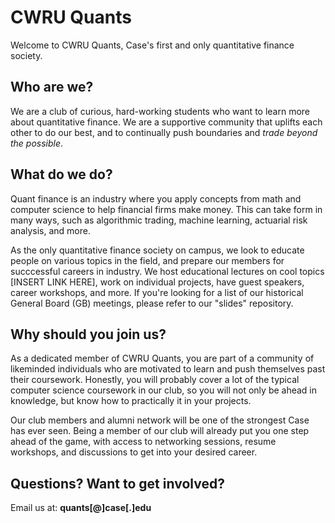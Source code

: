# CWRU Quants

Welcome to CWRU Quants, Case's first and only quantitative finance society. 

## Who are we?
We are a club of curious, hard-working students who want to learn more about quantitative finance. We are a supportive community that uplifts each other to do our best, and to
continually push boundaries and <i>trade beyond the possible</i>.

## What do we do?
Quant finance is an industry where you apply concepts from math and computer science to help financial firms make money. This can take form in many ways, such as algorithmic trading, machine learning, actuarial risk analysis, and more.   

As the only quantitative finance society on campus, we look to educate people on various topics in the field, and prepare our members for succcessful careers in industry. We host educational lectures on cool topics
[INSERT LINK HERE], work on individual projects, have guest speakers, career workshops, and more. If you're looking for a list of our historical General Board (GB) meetings, please refer to our "slides" repository.

## Why should you join us?
As a dedicated member of CWRU Quants, you are part of a community of likeminded individuals who are motivated to learn and push themselves past their coursework. Honestly, you will
probably cover a lot of the typical computer science coursework in our club, so you will not only be ahead in knowledge, but know how to practically it in your projects.   

Our club members and alumni network will be one of the strongest Case has ever seen. Being a member of our club will already put you one step ahead of the game,
with access to networking sessions, resume workshops, and discussions to get into your desired career.

## Questions? Want to get involved?
Email us at: <b>quants[@]case[.]edu</b>
